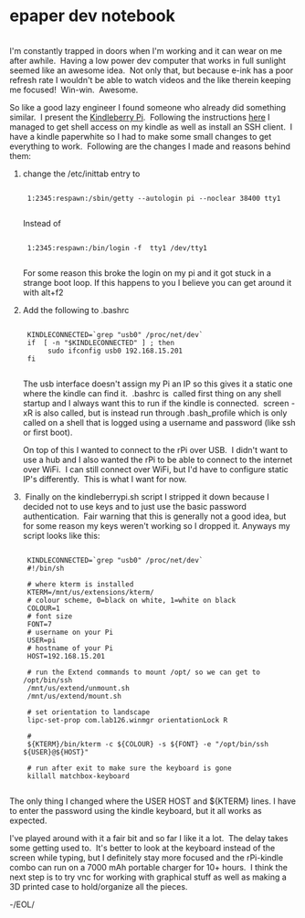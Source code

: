 # epaper dev notebook
<br>
I'm constantly trapped in doors when I'm working and it can wear on me after awhile.  Having a low power dev computer that works in full sunlight seemed like an awesome idea.  Not only that, but because e-ink has a poor refresh rate I wouldn't be able to watch videos and the like therein keeping me focused!  Win-win.  Awesome.

So like a good lazy engineer I found someone who already did something similar.  I present the <a href="http://www.raspberrypi.org/kindleberry-pi-the-second/">Kindleberry Pi</a>.  Following the instructions <a href="https://gist.github.com/rvagg/5095506">here</a> I managed to get shell access on my kindle as well as install an SSH client.  I have a kindle paperwhite so I had to make some small changes to get everything to work.  Following are the changes I made and reasons behind them:

1. change the /etc/inittab entry to

	<pre><code class="language-bash">
	1:2345:respawn:/sbin/getty --autologin pi --noclear 38400 tty1
	</code></pre>

	Instead of
	<pre><code class="language-bash">
	1:2345:respawn:/bin/login -f  tty1 /dev/tty1
	</code></pre>

	For some reason this broke the login on my pi and it got stuck in a strange boot loop. If this happens to you I believe you can get around it with alt+f2

2. Add the following to .bashrc
	<pre><code class="language-bash">
	KINDLECONNECTED=`grep "usb0" /proc/net/dev`
	if  [ -n "$KINDLECONNECTED" ] ; then
	     sudo ifconfig usb0 192.168.15.201
	fi
	</code></pre>

	The usb interface doesn't assign my Pi an IP so this gives it a static one where the kindle can find it.  .bashrc is  called first thing on any shell startup and I always want this to run if the kindle is connected.  screen -xR is also called, but is instead run through .bash_profile which is only called on a shell that is logged using a username and password (like ssh or first boot).

	On top of this I wanted to connect to the rPi over USB.  I didn't want to use a hub and I also wanted the rPi to be able to connect to the internet over WiFi.  I can still connect over WiFi, but I'd have to configure static IP's differently.  This is what I want for now.

3.  Finally on the kindleberrypi.sh script I stripped it down because I decided not to use keys and to just use the basic password authentication.  Fair warning that this is generally not a good idea, but for some reason my keys weren't working so I dropped it. Anyways my script looks like this:

	<pre><code class="language-bash">
	KINDLECONNECTED=`grep "usb0" /proc/net/dev`
	#!/bin/sh
	 
	# where kterm is installed
	KTERM=/mnt/us/extensions/kterm/
	# colour scheme, 0=black on white, 1=white on black
	COLOUR=1
	# font size
	FONT=7
	# username on your Pi
	USER=pi
	# hostname of your Pi
	HOST=192.168.15.201
	 
	# run the Extend commands to mount /opt/ so we can get to /opt/bin/ssh
	/mnt/us/extend/unmount.sh
	/mnt/us/extend/mount.sh
	 
	# set orientation to landscape
	lipc-set-prop com.lab126.winmgr orientationLock R
	 
	# 
	${KTERM}/bin/kterm -c ${COLOUR} -s ${FONT} -e "/opt/bin/ssh ${USER}@${HOST}"
	 
	# run after exit to make sure the keyboard is gone
	killall matchbox-keyboard
	</code></pre>

The only thing I changed where the USER HOST and ${KTERM} lines. I have to enter the password using the kindle keyboard, but it all works as expected.

I've played around with it a fair bit and so far I like it a lot.  The delay takes some getting used to.  It's better to look at the keyboard instead of the screen while typing, but I definitely stay more focused and the rPi-kindle combo can run on a 7000 mAh portable charger for 10+ hours.  I think the next step is to try vnc for working with graphical stuff as well as making a 3D printed case to hold/organize all the pieces.

\-/EOL/